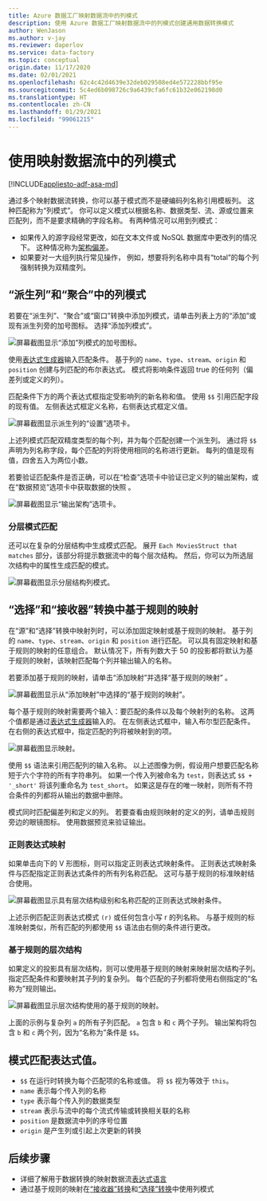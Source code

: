 ```yaml
---
title: Azure 数据工厂映射数据流中的列模式
description: 使用 Azure 数据工厂映射数据流中的列模式创建通用数据转换模式
author: WenJason
ms.author: v-jay
ms.reviewer: daperlov
ms.service: data-factory
ms.topic: conceptual
origin.date: 11/17/2020
ms.date: 02/01/2021
ms.openlocfilehash: 62c4c42d4639e32deb029508ed4e572228bbf95e
ms.sourcegitcommit: 5c4ed6b098726c9a6439cfa6fc61b32e062198d0
ms.translationtype: HT
ms.contentlocale: zh-CN
ms.lasthandoff: 01/29/2021
ms.locfileid: "99061215"
---
```

# <a name="using-column-patterns-in-mapping-data-flow"></a>使用映射数据流中的列模式

[!INCLUDE[appliesto-adf-asa-md](includes/appliesto-adf-asa-md.md)]

通过多个映射数据流转换，你可以基于模式而不是硬编码列名称引用模板列。 这种匹配称为“列模式”。 你可以定义模式以根据名称、数据类型、流、源或位置来匹配列，而不是要求精确的字段名称。 有两种情况可以用到列模式：

* 如果传入的源字段经常更改，如在文本文件或 NoSQL 数据库中更改列的情况下。 这种情况称为[架构偏差](concepts-data-flow-schema-drift.md)。
* 如果要对一大组列执行常见操作， 例如，想要将列名称中具有“total”的每个列强制转换为双精度列。

## <a name="column-patterns-in-derived-column-and-aggregate"></a>“派生列”和“聚合”中的列模式

若要在“派生列”、“聚合”或“窗口”转换中添加列模式，请单击列表上方的“添加”或现有派生列旁的加号图标。 选择“添加列模式”。

![屏幕截图显示“添加”列模式的加号图标。](media/data-flow/add-column-pattern.png "列模式")

使用[表达式生成器](concepts-data-flow-expression-builder.md)输入匹配条件。 基于列的 `name`、`type`、`stream`、`origin` 和 `position` 创建与列匹配的布尔表达式。 模式将影响条件返回 true 的任何列（偏差列或定义的列）。

匹配条件下方的两个表达式框指定受影响列的新名称和值。 使用 `$$` 引用匹配字段的现有值。 左侧表达式框定义名称，右侧表达式框定义值。

![屏幕截图显示派生列的“设置”选项卡。](media/data-flow/edit-column-pattern.png "列模式")

上述列模式匹配双精度类型的每个列，并为每个匹配创建一个派生列。 通过将 `$$` 声明为列名称字段，每个匹配的列将使用相同的名称进行更新。 每列的值是现有值，四舍五入为两位小数。

若要验证匹配条件是否正确，可以在“检查”选项卡中验证已定义列的输出架构，或在“数据预览”选项卡中获取数据的快照 。 

![屏幕截图显示“输出架构”选项卡。](media/data-flow/columnpattern3.png "列模式")

### <a name="hierarchical-pattern-matching"></a>分层模式匹配

还可以在复杂的分层结构中生成模式匹配。 展开 `Each MoviesStruct that matches` 部分，该部分将提示数据流中的每个层次结构。 然后，你可以为所选层次结构中的属性生成匹配的模式。

![屏幕截图显示分层结构列模式。](media/data-flow/patterns-hierarchy.png "层次结构中的列模式")

## <a name="rule-based-mapping-in-select-and-sink"></a>“选择”和“接收器”转换中基于规则的映射

在“源”和“选择”转换中映射列时，可以添加固定映射或基于规则的映射。 基于列的 `name`、`type`、`stream`、`origin` 和 `position` 进行匹配。 可以具有固定映射和基于规则的映射的任意组合。 默认情况下，所有列数大于 50 的投影都将默认为基于规则的映射，该映射匹配每个列并输出输入的名称。 

若要添加基于规则的映射，请单击“添加映射”并选择“基于规则的映射” 。

![屏幕截图显示从“添加映射”中选择的“基于规则的映射”。](media/data-flow/rule2.png "基于规则的映射")

每个基于规则的映射需要两个输入：要匹配的条件以及每个映射列的名称。 这两个值都是通过[表达式生成器](concepts-data-flow-expression-builder.md)输入的。 在左侧表达式框中，输入布尔型匹配条件。 在右侧的表达式框中，指定匹配的列将被映射到的项。

![屏幕截图显示映射。](media/data-flow/rule-based-mapping.png "基于规则的映射")

使用 `$$` 语法来引用匹配列的输入名称。 以上述图像为例，假设用户想要匹配名称短于六个字符的所有字符串列。 如果一个传入列被命名为 `test`，则表达式 `$$ + '_short'` 将该列重命名为 `test_short`。 如果这是存在的唯一映射，则所有不符合条件的列都将从输出的数据中删除。

模式同时匹配偏差列和定义的列。 若要查看由规则映射的定义的列，请单击规则旁边的眼镜图标。 使用数据预览来验证输出。

### <a name="regex-mapping"></a>正则表达式映射

如果单击向下的 V 形图标，则可以指定正则表达式映射条件。 正则表达式映射条件与匹配指定正则表达式条件的所有列名称匹配。 这可与基于规则的标准映射结合使用。

![屏幕截图显示具有层次结构级别和名称匹配的正则表达式映射条件。](media/data-flow/regex-matching.png "基于规则的映射")

上述示例匹配正则表达式模式 `(r)` 或任何包含小写 r 的列名称。 与基于规则的标准映射类似，所有匹配的列都使用 `$$` 语法由右侧的条件进行更改。

### <a name="rule-based-hierarchies"></a>基于规则的层次结构

如果定义的投影具有层次结构，则可以使用基于规则的映射来映射层次结构子列。 指定匹配条件和要映射其子列的复杂列。 每个匹配的子列都将使用右侧指定的“名称为”规则输出。

![屏幕截图显示层次结构使用的基于规则的映射。](media/data-flow/rule-based-hierarchy.png "基于规则的映射")

上面的示例与复杂列 `a` 的所有子列匹配。 `a` 包含 `b` 和 `c` 两个子列。 输出架构将包含 `b` 和 `c` 两个列，因为“名称为”条件是 `$$`。

## <a name="pattern-matching-expression-values"></a>模式匹配表达式值。

* `$$` 在运行时转换为每个匹配项的名称或值。 将 `$$` 视为等效于 `this`。
* `name` 表示每个传入列的名称
* `type` 表示每个传入列的数据类型
* `stream` 表示与流中的每个流式传输或转换相关联的名称
* `position` 是数据流中列的序号位置
* `origin` 是产生列或引起上次更新的转换

## <a name="next-steps"></a>后续步骤
* 详细了解用于数据转换的映射数据流[表达式语言](data-flow-expression-functions.md)
* 通过基于规则的映射在[“接收器”转换](data-flow-sink.md)和[“选择”转换](data-flow-select.md)中使用列模式
